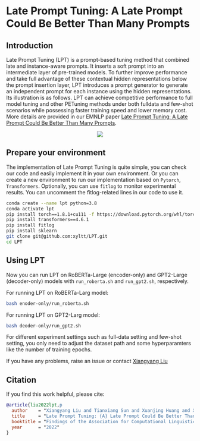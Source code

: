 # Late Prompt Tuning: A Late Prompt Could Be Better Than Many Prompts

## Introduction

Late Prompt Tuning (LPT) is a prompt-based tuning method that combined late and instance-aware prompts. It inserts a soft prompt into an intermediate layer of pre-trained models. To further improve performance and take full advantage of these contextual hidden representations below the prompt insertion layer, LPT introduces a prompt generator to generate an independent prompt for each instance using the hidden representations. Its illustration is as follows. LPT can achieve competitive performance to full model tuning and other PETuning methods under both fulldata and few-shot scenarios while possessing faster training speed and lower memory cost. More details are provided in our EMNLP paper [Late Prompt Tuning: A Late Prompt Could Be Better Than Many Prompts](https://arxiv.org/pdf/2210.11292.pdf).

<div align=center><img src="https://github.com/xyltt/LPT/tree/main/pics/LPT.png"/></div>

## Prepare your environment

The implementation of Late Prompt Tuning is quite simple, you can check our code and easily implement it in your own environment. Or you can create a new environment to run our implementation based on `Pytorch`, `Transformers`. Optionally, you can use `fitlog` to monitor experimental results. You can uncomment the fitlog-related lines in our code to use it.

```bash
conda create --name lpt python=3.8
conda activate lpt
pip install torch==1.8.1+cu111 -f https://download.pytorch.org/whl/torch_stable.html
pip install transformers==4.6.1
pip install fitlog
pip install sklearn
git clone git@github.com:xyltt/LPT.git
cd LPT
```

## Using LPT

Now you can run LPT on RoBERTa-Large (encoder-only) and GPT2-Large (decoder-only) models with `run_roberta.sh` and `run_gpt2.sh`, respectively.

For running LPT on RoBERTa-Larg model:
```bash
bash enoder-only/run_roberta.sh 
```

For running LPT on GPT2-Larg model:
```bash
bash deoder-only/run_gpt2.sh 
```

For different experiment settings such as full-data setting and few-shot setting, you only need to adjust the dataset path and some hyperparamters like the number of training epochs. 

If you have any problems, raise an issue or contact [Xiangyang Liu](mailto:xyliu22@m.fudan.edu.cn) 

## Citation

If you find this work helpful, please cite:

```bibtex
@article{liu2022lpt,p
  author    = "Xiangyang Liu and Tianxiang Sun and Xuanjing Huang and Xipeng Qiu",
  title     = "Late Prompt Tuning: {A} Late Prompt Could Be Better Than Many Prompts",
  booktitle = "Findings of the Association for Computational Linguistics: EMNLP 2022",
  year      = "2022"
}
```

```
